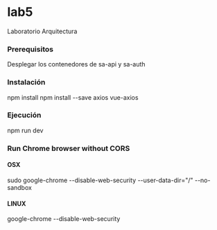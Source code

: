 # lab5
Laboratorio Arquitectura

### Prerequisitos

Desplegar los contenedores de sa-api y sa-auth

### Instalación

  npm install
  npm install --save axios vue-axios
  
### Ejecución

  npm run dev


### Run Chrome browser without CORS

#### OSX
sudo google-chrome --disable-web-security --user-data-dir="/" --no-sandbox

#### LINUX
google-chrome --disable-web-security
